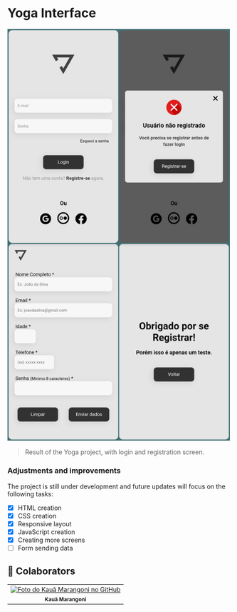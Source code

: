 # Yoga Interface

<img src="./assets/example-yoga.jpg" alt="imagem de exemplo"
width="500px">

> Result of the Yoga project, with login and registration screen.

### Adjustments and improvements

The project is still under development and future updates will focus on the following tasks:

- [x] HTML creation
- [x] CSS creation
- [x] Responsive layout
- [X] JavaScript creation
- [X] Creating more screens
- [ ] Form sending data

## 🤝 Colaborators

<table>
  <tr>
    <td align="center">
      <a href="https://github.com/Kaua-Marangoni">
        <img src="https://avatars.githubusercontent.com/u/67929579?v=4" width="100px;" alt="Foto do Kauã Marangoni no GitHub"/><br>
        <sub>
          <b>Kauã Marangoni</b>
        </sub>
      </a>
    </td>
  </tr>
</table>

